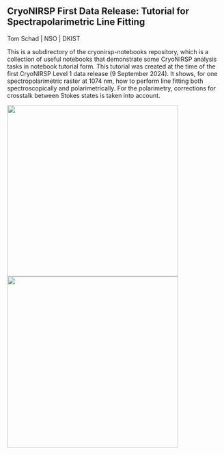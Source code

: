 
## CryoNIRSP First Data Release: Tutorial for Spectrapolarimetric Line Fitting

Tom Schad | NSO | DKIST 

This is a subdirectory of the cryonirsp-notebooks repository, which is a collection of useful notebooks that demonstrate some CryoNIRSP analysis tasks in notebook tutorial form.  This tutorial was created at the time of the first CryoNIRSP Level 1 data release (9 September 2024).  It shows, for one spectropolarimetric raster at 1074 nm, how to perform line fitting both spectroscopically and polarimetrically.  For the polarimetry, corrections for crosstalk between Stokes states is taken into account. 


<img src="./figures/example_StokesI_line_fits.png" height="400">

<img src="./figures/dataset_BZJOM_polarimetric_line_fit_maps.png" height="400">

